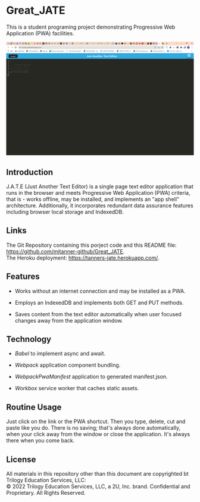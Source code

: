 # Great_JATE
This is a student programing project demonstrating Progressive Web Application (PWA) facilities.  

![Title Screen](./ReadMe/fig_1.png)  

## Introduction  

J.A.T.E (Just Another Text Editor) is a single page text editor application that runs in the browser and meets Progressive Web Application (PWA) criteria, that is - works offline, may be installed, and implements an "app shell" architecture. Additionally, it incorporates redundant data assurance features including browser local storage and IndexedDB.  

## Links  

The Git Repository containing this porject code and this README file: https://github.com/mjtanner-github/Great_JATE.   
The Heroku deployment: https://tanners-jate.herokuapp.com/.

## Features

- Works without an internet connection and may be installed as a PWA. 

- Employs an IndexedDB and implements both GET and PUT methods.

- Saves content from the text editor automatically when user focused changes away from the application window.

## Technology

- _Babel_ to implement async and await.

- _Webpack_ application component bundling.

- _WebpackPwaManifest_ application to generated manifest.json.

- _Workbox_  service worker that caches static assets.

## Routine Usage

Just click on the link or the PWA shortcut. Then you type, delete, cut and paste like you do. There is no saving; that's always done automatically, when your click away from the window or close the application. It's always there when you come back.

## License 

All materials in this repository other than this document are copyrighted bt Trilogy Education Services, LLC:   
© 2022 Trilogy Education Services, LLC, a 2U, Inc. brand. Confidential and Proprietary. All Rights Reserved.

